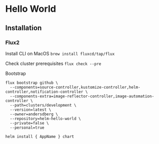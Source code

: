 # Hello World

## Installation
### Flux2
Install CLI on MacOS
`brew install fluxcd/tap/flux`

Check cluster prerequisites
`flux check --pre`

Bootstrap
```
flux bootstrap github \
  --components=source-controller,kustomize-controller,helm-controller,notification-controller \
  --components-extra=image-reflector-controller,image-automation-controller \
  --path=clusters/development \
  --version=latest \
  --owner=andersdberg \
  --repository=helm-hello-world \
  --private=false \
  --personal=true
```


`helm install { AppName } chart`